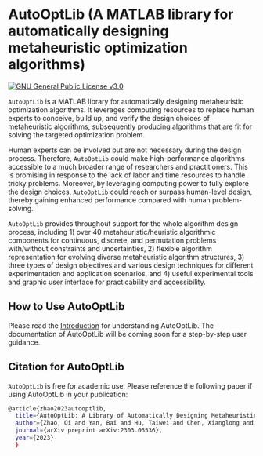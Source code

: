 # AutoOptLib (A MATLAB library for automatically designing metaheuristic optimization algorithms)

[![GNU General Public License v3.0](https://img.shields.io/badge/license-GNU%20GPL--v3.0-green.svg)](https://github.com/qz89/AutoOpt/blob/main/LICENSE)

```AutoOptLib``` is a MATLAB library for automatically designing metaheuristic optimization algorithms. It leverages computing resources to replace human experts to conceive, build up, and verify the design choices of metaheuristic algorithms, subsequently producing algorithms that are fit for solving the targeted optimization problem. 

Human experts can be involved but are not necessary during the design process. Therefore, ```AutoOptLib``` could make high-performance algorithms accessible to a much broader range of researchers and practitioners. This is promising in response to the lack of labor and time resources to handle tricky problems. Moreover, by leveraging computing power to fully explore the design choices, ```AutoOptLib``` could reach or surpass human-level design, thereby gaining enhanced performance compared with human problem-solving. 

```AutoOptLib``` provides throughout support for the whole algorithm design process, including 1) over 40 metaheuristic/heuristic algorithmic components for continuous, discrete, and permutation problems with/without constraints and uncertainties, 2) flexible algorithm representation for evolving diverse metaheuristic algorithm structures, 3) three types of design objectives and various design techniques for different experimentation and application scenarios, and 4) useful experimental tools and graphic user interface for practicability and accessibility.

## How to Use AutoOptLib 

Please read the [Introduction](https://arxiv.org/abs/2303.06536) for understanding AutoOptLib. The documentation of AutoOptLib will be coming soon for a step-by-step user guidance.

## Citation for AutoOptLib
```AutoOptLib``` is free for academic use. Please reference the following paper if using AutoOptLib in your publication:

```bash
@article{zhao2023autooptlib,
  title={AutoOptLib: A Library of Automatically Designing Metaheuristic Optimization Algorithms in Matlab},
  author={Zhao, Qi and Yan, Bai and Hu, Taiwei and Chen, Xianglong and Shi, Yuhui},
  journal={arXiv preprint arXiv:2303.06536}, 
  year={2023}
  }
```
